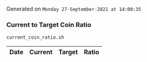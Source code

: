 Generated on `Monday 27-September-2021 at 14:00:35`

### Current to Target Coin Ratio
`current_coin_ratio.sh`

Date|Current|Target|Ratio
---|---|---|---
